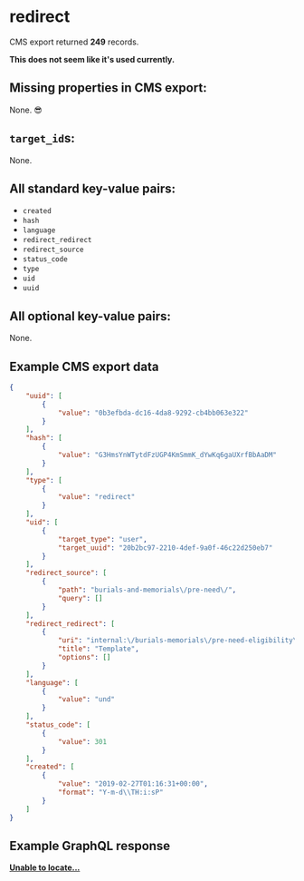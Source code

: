 # redirect

CMS export returned **249** records.

**This does not seem like it's used currently.**

## Missing properties in CMS export:

None. 😎

## `target_id`s:

None.

## All standard key-value pairs:

- `created`
- `hash`
- `language`
- `redirect_redirect`
- `redirect_source`
- `status_code`
- `type`
- `uid`
- `uuid`

## All optional key-value pairs:

None.

## Example CMS export data

```json
{
    "uuid": [
        {
            "value": "0b3efbda-dc16-4da8-9292-cb4bb063e322"
        }
    ],
    "hash": [
        {
            "value": "G3HmsYnWTytdFzUGP4KmSmmK_dYwKq6gaUXrfBbAaDM"
        }
    ],
    "type": [
        {
            "value": "redirect"
        }
    ],
    "uid": [
        {
            "target_type": "user",
            "target_uuid": "20b2bc97-2210-4def-9a0f-46c22d250eb7"
        }
    ],
    "redirect_source": [
        {
            "path": "burials-and-memorials\/pre-need\/",
            "query": []
        }
    ],
    "redirect_redirect": [
        {
            "uri": "internal:\/burials-memorials\/pre-need-eligibility\/",
            "title": "Template",
            "options": []
        }
    ],
    "language": [
        {
            "value": "und"
        }
    ],
    "status_code": [
        {
            "value": 301
        }
    ],
    "created": [
        {
            "value": "2019-02-27T01:16:31+00:00",
            "format": "Y-m-d\\TH:i:sP"
        }
    ]
}
```

## Example GraphQL response

**[Unable to locate...](../../../../../../.cache/localhost/drupal/pages.json)**
